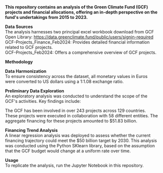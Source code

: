 **This repository contains an analysis of the Green Climate Fund (GCF) projects and financial allocations, offering an in-depth perspective on the fund's undertakings from 2015 to 2023.**

**Data Sources** <br>
The analysis harnesses two principal excel workbook download from GCF Open Library:
https://data.greenclimate.fund/public/users/signin-required <br>
GCF-Projects_Finance_Feb2024: Provides detailed financial information related to GCF projects. <br>
GCF-Projects_Feb2024: Offers a comprehensive overview of GCF projects. <br>

**Methodology** <br>

**Data Harmonization** <br>
To ensure consistency across the dataset, all monetary values in Euros were converted to US dollars using a 1:1.08 exchange ratio.

**Preliminary Data Exploration** <br>
An exploratory analysis was conducted to understand the scope of the GCF's activities. Key findings include:

The GCF has been involved in over 243 projects across 129 countries.
These projects were executed in collaboration with 58 different entities.
The aggregate financing for these projects amounted to $51.83 billion.

**Financing Trend Analysis** <br>
A linear regression analysis was deployed to assess whether the current financing trajectory could meet the $50 billion target by 2030. This analysis was conducted using the Python SKlearn library, based on the assumption that the GCF budget would change at a uniform rate over time.

**Usage** <br>
To replicate the analysis, run the Jupyter Notebook in this repository.

